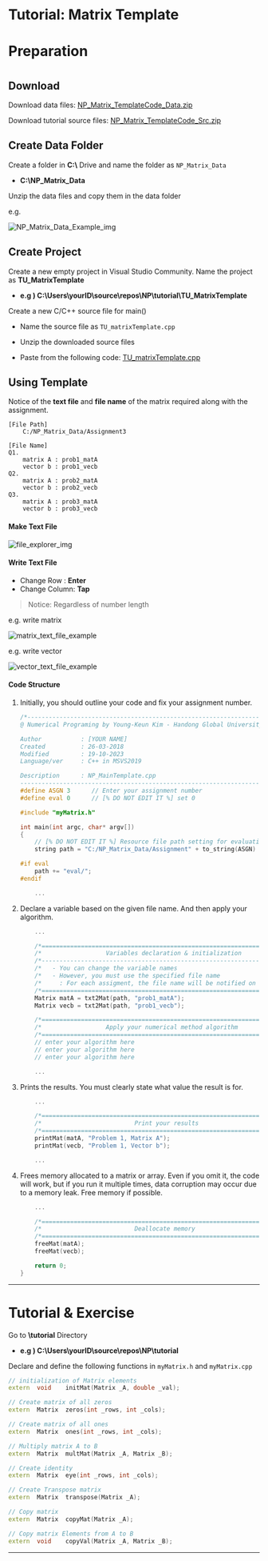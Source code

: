 # Tutorial: Matrix Template





 

# Preparation 

# 

## Download

Download data files:  [NP_Matrix_TemplateCode_Data.zip](https://github.com/ykkimhgu/NumericalProg-student/blob/main/tutorial/NP_Matrix_TemplateCode_Data.zip) 

Download tutorial source files:  [NP_Matrix_TemplateCode_Src.zip](https://github.com/ykkimhgu/NumericalProg-student/blob/main/tutorial/NP_Matrix_TemplateCode_Src.zip)





## Create Data Folder

Create a folder in **C:\\** Drive and name the folder as `NP_Matrix_Data`

* **C:\NP_Matrix_Data**

  

Unzip the data files and copy them in the data folder

e.g.

![NP_Matrix_Data_Example_img](https://github.com/ykkimhgu/NumericalProg-student/blob/main/docs/NP_Matrix_Data_example.png?raw=true)



## Create Project

Create a new empty project in Visual Studio Community. Name the project as **TU_MatrixTemplate**

* **e.g ) C:\Users\yourID\source\repos\NP\tutorial\TU_MatrixTemplate**

  



Create a new C/C++ source file for main()

* Name the source file as `TU_matrixTemplate.cpp`

* Unzip the downloaded source files

* Paste from the following code:   [TU_matrixTemplate.cpp](https://github.com/ykkimhgu/NumericalProg-student/blob/main/tutorial/TU_integration_student.cpp)




## Using Template

Notice of the **text file** and **file name** of the matrix required along with the assignment.

```
[File Path]
    C:/NP_Matrix_Data/Assignment3

[File Name]
Q1.
    matrix A : prob1_matA
    vector b : prob1_vecb
Q2.
    matrix A : prob2_matA
    vector b : prob2_vecb
Q3.
    matrix A : prob3_matA
    vector b : prob3_vecb
```

#### Make Text File

![file_explorer_img](https://github.com/ykkimhgu/NumericalProg-student/blob/main/docs/file_explorer_img.png?raw=true)

#### Write Text File

* Change Row : **Enter**
* Change Column: **Tap**

> Notice: Regardless of number length

e.g. write matrix

![matrix_text_file_example](https://github.com/ykkimhgu/NumericalProg-student/blob/main/docs/matrix_text_file.png?raw=true)

e.g. write vector

![vector_text_file_example](https://github.com/ykkimhgu/NumericalProg-student/blob/main/docs/vector_text_file.png?raw=true)

#### Code Structure

1. Initially, you should outline your code and fix your assignment number.

    ```C
    /*-------------------------------------------------------------------------------\
    @ Numerical Programing by Young-Keun Kim - Handong Global University

    Author           : [YOUR NAME]
    Created          : 26-03-2018
    Modified         : 19-10-2023
    Language/ver     : C++ in MSVS2019

    Description      : NP_MainTemplate.cpp
    -------------------------------------------------------------------------------*/
    #define ASGN 3      // Enter your assignment number
    #define eval 0      // [% DO NOT EDIT IT %] set 0

    #include "myMatrix.h"

    int main(int argc, char* argv[])
    {
        // [% DO NOT EDIT IT %] Resource file path setting for evaluation
        string path = "C:/NP_Matrix_Data/Assignment" + to_string(ASGN) + "/";

    #if eval
        path += "eval/";
    #endif

        ...

    ```

2. Declare a variable based on the given file name.
And then apply your algorithm.

    ```C++
        ...

        /*==========================================================================*/
        /*                  Variables declaration & initialization                  */
        /*--------------------------------------------------------------------------*/
        /*   - You can change the variable names                                    */
        /*   - However, you must use the specified file name                        */
        /*     : For each assigment, the file name will be notified on LMS          */
        /*==========================================================================*/
        Matrix matA = txt2Mat(path, "prob1_matA");
        Matrix vecb = txt2Mat(path, "prob1_vecb");

        /*==========================================================================*/
        /*                  Apply your numerical method algorithm                   */
        /*==========================================================================*/
        // enter your algorithm here
        // enter your algorithm here
        // enter your algorithm here

        ...
    ```

3. Prints the results. You must clearly state what value the result is for.

    ```C
        ...

        /*==========================================================================*/
        /*                          Print your results                              */
        /*==========================================================================*/
        printMat(matA, "Problem 1, Matrix A");
        printMat(vecb, "Problem 1, Vector b");

        ...
    ```

4. Frees memory allocated to a matrix or array.
Even if you omit it, the code will work,
but if you run it multiple times,
data corruption may occur due to a memory leak.
Free memory if possible.

    ```C
        ...

        /*==========================================================================*/
        /*                          Deallocate memory                               */
        /*==========================================================================*/
        freeMat(matA);
        freeMat(vecb);

        return 0;
    }
    ```

---



# Tutorial & Exercise

Go to   **\tutorial** Directory 

* **e.g ) C:\Users\yourID\source\repos\NP\tutorial**


  

Declare and define the following functions in  `myMatrix.h` and  `myMatrix.cpp`



```c++
// initialization of Matrix elements
extern	void	initMat(Matrix _A, double _val);

// Create matrix of all zeros
extern	Matrix	zeros(int _rows, int _cols);

// Create matrix of all ones
extern	Matrix	ones(int _rows, int _cols);

// Multiply matrix A to B
extern	Matrix	multMat(Matrix _A, Matrix _B);

// Create identity 
extern	Matrix	eye(int _rows, int _cols);

// Create Transpose matrix
extern	Matrix	transpose(Matrix _A);

// Copy matrix
extern	Matrix	copyMat(Matrix _A);

// Copy matrix Elements from A to B
extern	void	copyVal(Matrix _A, Matrix _B);
```




---



